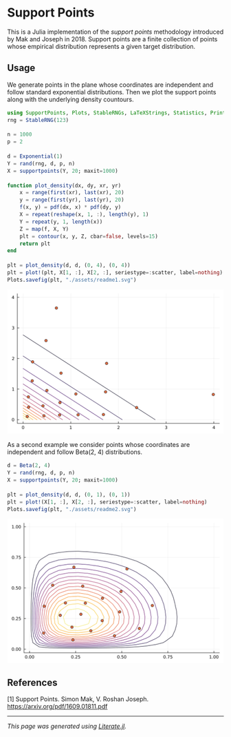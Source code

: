 # Support Points

This is a Julia implementation of the _support points_ methodology introduced
by Mak and Joseph in 2018.  Support points are a finite collection of
points whose empirical distribution represents a given target distribution.

## Usage

We generate points in the plane whose coordinates are independent
and follow standard exponential distributions.  Then we plot the
support points along with the underlying density countours.

````julia
using SupportPoints, Plots, StableRNGs, LaTeXStrings, Statistics, Printf, Distributions
rng = StableRNG(123)

n = 1000
p = 2

d = Exponential(1)
Y = rand(rng, d, p, n)
X = supportpoints(Y, 20; maxit=1000)

function plot_density(dx, dy, xr, yr)
    x = range(first(xr), last(xr), 20)
    y = range(first(yr), last(yr), 20)
    f(x, y) = pdf(dx, x) * pdf(dy, y)
    X = repeat(reshape(x, 1, :), length(y), 1)
    Y = repeat(y, 1, length(x))
    Z = map(f, X, Y)
    plt = contour(x, y, Z, cbar=false, levels=15)
    return plt
end

plt = plot_density(d, d, (0, 4), (0, 4))
plt = plot!(plt, X[1, :], X[2, :], seriestype=:scatter, label=nothing)
Plots.savefig(plt, "./assets/readme1.svg")
````

![Example plot 1](assets/readme1.svg)

As a second example we consider points whose coordinates
are independent and follow Beta(2, 4) distributions.

````julia
d = Beta(2, 4)
Y = rand(rng, d, p, n)
X = supportpoints(Y, 20; maxit=1000)

plt = plot_density(d, d, (0, 1), (0, 1))
plt = plot!(X[1, :], X[2, :], seriestype=:scatter, label=nothing)
Plots.savefig(plt, "./assets/readme2.svg")
````

![Example plot 2](assets/readme2.svg)

## References

[1] Support Points. Simon Mak, V. Roshan Joseph. https://arxiv.org/pdf/1609.01811.pdf

---

*This page was generated using [Literate.jl](https://github.com/fredrikekre/Literate.jl).*

